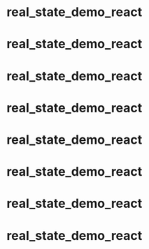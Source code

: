 # real_state_demo_react
# real_state_demo_react
# real_state_demo_react
# real_state_demo_react
# real_state_demo_react
# real_state_demo_react
# real_state_demo_react
# real_state_demo_react
